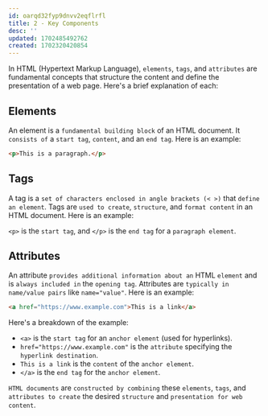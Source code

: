 ```yaml
---
id: oarqd32fyp9dnvv2eqflrfl
title: 2 - Key Components
desc: ''
updated: 1702485492762
created: 1702320420854
---
```


In HTML (Hypertext Markup Language), `elements`, `tags`, and `attributes` are fundamental concepts that structure the content and define the presentation of a web page. Here's a brief explanation of each:

## Elements

An element is a `fundamental building block` of an HTML document. It `consists of` a `start tag`, `content`, and an `end tag`. Here is an example:

```html
<p>This is a paragraph.</p>
```


## Tags

A tag is a `set of characters enclosed in angle brackets (< >)` that `define an element`.
Tags are `used to create`, `structure`, and `format content` in an HTML document. Here is an example:

`<p>` is the `start tag`, and `</p>` is the `end tag` for a `paragraph element`.


## Attributes

An attribute `provides additional information about an` HTML `element` and is `always included in` the `opening tag`. Attributes are `typically in name/value pairs` like `name="value"`. Here is an example:

```html
<a href="https://www.example.com">This is a link</a>
```

Here's a breakdown of the example:

- `<a>` is the `start tag` for an `anchor element` (used for hyperlinks).
- `href="https://www.example.com"` is the `attribute` specifying the `hyperlink destination`.
- `This is a link` is the `content` of the `anchor element`.
- `</a>` is the `end tag` for the `anchor element`.

`HTML documents` are `constructed by combining` these `elements`, `tags`, and `attributes to create` the desired `structure` and `presentation for web content`.